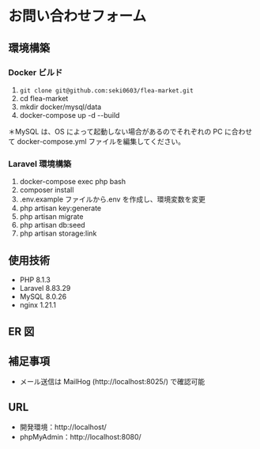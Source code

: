 # お問い合わせフォーム

## 環境構築

### Docker ビルド

1. `git clone git@github.com:seki0603/flea-market.git`
2. cd flea-market
3. mkdir docker/mysql/data
4. docker-compose up -d --build

＊MySQL は、OS によって起動しない場合があるのでそれぞれの PC に合わせて docker-compose.yml ファイルを編集してください。
<br>

### Laravel 環境構築

1. docker-compose exec php bash
2. composer install
3. .env.example ファイルから.env を作成し、環境変数を変更
4. php artisan key:generate
5. php artisan migrate
6. php artisan db:seed
7. php artisan storage:link
   <br>

## 使用技術

- PHP 8.1.3
- Laravel 8.83.29
- MySQL 8.0.26
- nginx 1.21.1
  <br>

## ER 図

## 補足事項

- メール送信は MailHog (http://localhost:8025/) で確認可能

## URL

- 開発環境：http://localhost/
- phpMyAdmin：http://localhost:8080/
